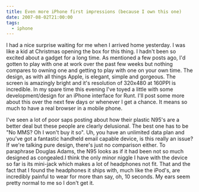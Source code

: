```yaml
---
title: Even more iPhone first impressions (because I own this one)
date: 2007-08-02T21:00:00
tags: 
  - iphone
---
```


I had a nice surprise waiting for me when I arrived home yesterday. I was like a kid at Christmas opening the box for this thing. I hadn't been so excited about a gadget for a long time. As mentioned a few posts ago, I'd gotten to play with one at work over the past few weeks but nothing compares to owning one and getting to play with one on your own time. The design, as with all things Apple, is elegant, simple and gorgeous. The screen is amazingly bright and it's resolution of 320x480 at 160PPI is incredible. In my spare time this evening I've toyed a little with some development/design for an iPhone interface for Runt. I'll post some more about this over the next few days or whenever I get a chance. It means so much to have a real browser in a mobile phone. 

I've seen a lot of poor saps posting about how their plastic N95's are a better deal but these people are clearly delusional. The best one has to be "No MMS? Oh I won't buy it so". Uh, you have an unlimited data plan and you've got a fantastic handheld email capable device, is this really an issue? If we're talking pure design, there's just no comparison either. To paraphrase Douglas Adams, the N95 looks as if it had been not so much designed as congealed.I think the only minor niggle I have with the device so far is its mini-jack which makes a lot of headphones not fit. That and the fact that I found the headphones it ships with, much like the iPod's, are incredibly painful to wear for more than say, oh, 10 seconds. My ears seem pretty normal to me so I don't get it. 